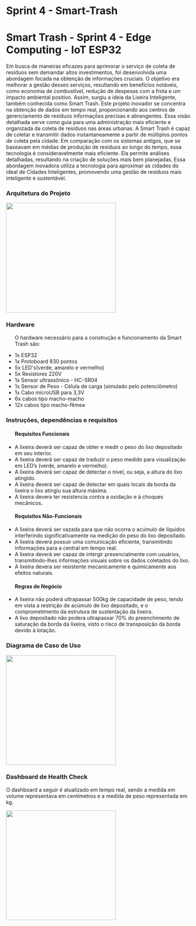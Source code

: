 # Sprint 4 - Smart-Trash
<h1>Smart Trash - Sprint 4 - Edge Computing - IoT ESP32</h1>

<p>Em busca de maneiras eficazes para aprimorar o serviço de coleta de resíduos sem demandar altos investimentos, foi desenvolvida uma abordagem focada na obtenção de informações cruciais. O objetivo era melhorar a gestão desses serviços, resultando em benefícios notáveis, como economia de combustível, redução de despesas com a frota e um impacto ambiental positivo. Assim, surgiu a ideia da Lixeira Inteligente, também conhecida como Smart Trash. Este projeto inovador se concentra na obtenção de dados em tempo real, proporcionando aos centros de gerenciamento de resíduos informações precisas e abrangentes. Essa visão detalhada serve como guia para uma administração mais eficiente e organizada da coleta de resíduos nas áreas urbanas. A Smart Trash é capaz de coletar e transmitir dados instantaneamente a partir de múltiplos pontos de coleta pela cidade. Em comparação com os sistemas antigos, que se baseavam em médias de produção de resíduos ao longo do tempo, essa tecnologia é consideravelmente mais eficiente. Ela permite análises detalhadas, resultando na criação de soluções mais bem planejadas. Essa abordagem inovadora utiliza a tecnologia para aproximar as cidades do ideal de Cidades Inteligentes, promovendo uma gestão de resíduos mais inteligente e sustentável.</p>

<h3>Arquitetura do Projeto</h3>
<div>
  <img src="https://github.com/gui2604/Sprint-4---Smart-Trash/assets/128194162/7b8cf50e-d51d-4f3e-aff9-beb30fdd7e30" width="300px">
</div>

<h3>Hardware</h3>
<ul><p>O hardware necessário para a construção e funcionamento da Smart Trash são:</p>
  <li>1x ESP32</li>
  <li>1x Protoboard 830 pontos</li>
  <li>5x LED's(verde, amarelo e vermelho)</li>
  <li>5x Resistores 220V</li>
  <li>1x Sensor ultrassônico - HC-SR04</li>
  <li>1x Sensor de Peso - Célula de carga (simulado pelo potenciômetro)</li>
  <li>1x Cabo microUSB para 3,3V</li>
  <li>6x cabos tipo macho-macho</li>
  <li>12x cabos tipo macho-fêmea</li>
</ul>

<h3>Instruções, dependências e requisitos</h3>
<ul><h4>Requisitos Funcionais</h4>
  <li>A lixeira deverá ser capaz de obter e medir o peso do lixo depositado em seu interior.</li>
  <li>A lixeira deverá ser capaz de traduzir o peso medido para visualização em LED’s (verde, amarelo e vermelho).</li>
  <li>A lixeira deverá ser capaz de detectar o nível, ou seja, a altura do lixo atingido.</li>
  <li>A lixeira deverá ser capaz de detectar em quais locais da borda da lixeira o lixo atingiu sua altura máxima.</li>
  <li>A lixeira devera ter resistencia contra a oxidação e à choques mecânicos.</li>
</ul>
<ul><h4>Requisitos Não-Funcionais</h4>
  <li>A lixeira deverá ser vazada para que não ocorra o acúmulo de líquidos interferindo significativamente na medição do peso do lixo depositado.</li>
  <li>A lixeira deverá possuir uma comunicação eficiente, transmitindo informações para a central em tempo real.</li>
  <li>A lixeira deverá ser capaz de intergir presencialmente com usuários, transmitindo-lhes informações visuais sobre os dados coletados do lixo.</li>
  <li>A lixeira devera ser resistente mecanicamente e quimicamente aos efeitos naturais.</li>
</ul>
<ul><h4>Regras de Negócio</h4>
  <li>A lixeira não poderá ultrapassar 500kg de capacidade de peso, tendo em vista a restrição de acúmulo de lixo depositado, e o comprometimento da estrutura de sustentação da lixeira.</li>
  <li>A lixo depositado não podera ultrapassar 70% do preenchimento de saturação da borda da lixeira, visto o risco de transposição da borda devido à lotação.</li>
</ul>

<h3>Diagrama de Caso de Uso</h3>
<div>
  <img src="https://github.com/gui2604/Sprint-4---Smart-Trash/assets/128194162/c7887c65-e7a5-42c3-9a42-e88460ab2cb3" width="300px">
</div>

<h3>Dashboard de Health Check</h3>
<p>O dashboard a seguir é atualizado em tempo real, sendo a medida em volume representava em centímetros e a medida de peso representada em kg.</p>
<div>
  <img src="https://github.com/gui2604/Sprint-4---Smart-Trash/assets/128194162/02c8c743-e197-451c-9af8-706b10cbb217" width="300px"> 
</div>


